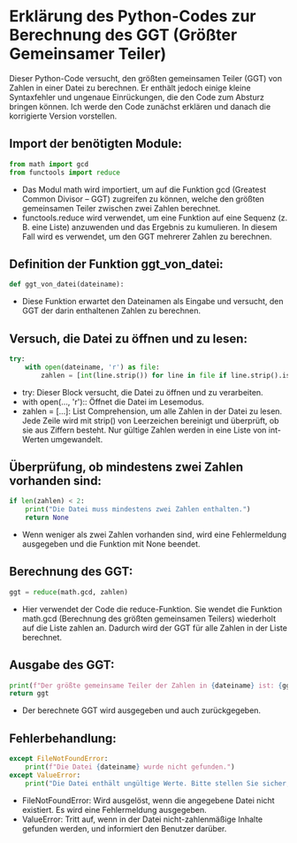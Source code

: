 # Erklärung des Python-Codes zur Berechnung des GGT (Größter Gemeinsamer Teiler)

Dieser Python-Code versucht, den größten gemeinsamen Teiler (GGT) von Zahlen in einer Datei zu berechnen. Er enthält jedoch einige kleine Syntaxfehler und ungenaue Einrückungen, die den Code zum Absturz bringen können. Ich werde den Code zunächst erklären und danach die korrigierte Version vorstellen.

## Import der benötigten Module:

```python
from math import gcd
from functools import reduce
```

- Das Modul math wird importiert, um auf die Funktion gcd (Greatest Common Divisor – GGT) zugreifen zu können, welche den größten gemeinsamen Teiler zwischen zwei Zahlen berechnet.
- functools.reduce wird verwendet, um eine Funktion auf eine Sequenz (z. B. eine Liste) anzuwenden und das Ergebnis zu kumulieren. In diesem Fall wird es verwendet, um den GGT mehrerer Zahlen zu berechnen.



## Definition der Funktion ggt_von_datei:

```python
def ggt_von_datei(dateiname):
```

- Diese Funktion erwartet den Dateinamen als Eingabe und versucht, den GGT der darin enthaltenen Zahlen zu berechnen.

## Versuch, die Datei zu öffnen und zu lesen:

```python
try:
    with open(dateiname, 'r') as file:
        zahlen = [int(line.strip()) for line in file if line.strip().isdigit()]
```

- try: Dieser Block versucht, die Datei zu öffnen und zu verarbeiten.
- with open(..., 'r'):: Öffnet die Datei im Lesemodus.
- zahlen = [...]: List Comprehension, um alle Zahlen in der Datei zu lesen. Jede Zeile wird mit strip() von Leerzeichen bereinigt und überprüft, ob sie aus Ziffern besteht. Nur gültige Zahlen werden in eine Liste von int-Werten umgewandelt.

## Überprüfung, ob mindestens zwei Zahlen vorhanden sind:

```python
if len(zahlen) < 2:
    print("Die Datei muss mindestens zwei Zahlen enthalten.")
    return None
```

- Wenn weniger als zwei Zahlen vorhanden sind, wird eine Fehlermeldung ausgegeben und die Funktion mit None beendet.

## Berechnung des GGT:

```python
ggt = reduce(math.gcd, zahlen)
```

- Hier verwendet der Code die reduce-Funktion. Sie wendet die Funktion math.gcd (Berechnung des größten gemeinsamen Teilers) wiederholt auf die Liste zahlen an. Dadurch wird der GGT für alle Zahlen in der Liste berechnet.

## Ausgabe des GGT:

```python
print(f"Der größte gemeinsame Teiler der Zahlen in {dateiname} ist: {ggt}")
return ggt
```

- Der berechnete GGT wird ausgegeben und auch zurückgegeben.

## Fehlerbehandlung:

```python
except FileNotFoundError:
    print(f"Die Datei {dateiname} wurde nicht gefunden.")
except ValueError:
    print("Die Datei enthält ungültige Werte. Bitte stellen Sie sicher, dass alle Zeilen Zahlen enthalten.")
```

- FileNotFoundError: Wird ausgelöst, wenn die angegebene Datei nicht existiert. Es wird eine Fehlermeldung ausgegeben.
- ValueError: Tritt auf, wenn in der Datei nicht-zahlenmäßige Inhalte gefunden werden, und informiert den Benutzer darüber.